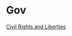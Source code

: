 # Gov
[Civil Rights and Liberties](http://hackthe.tech/stuynotes/gov/HW-Civil%20Rights%20and%20Civil%20Liberties)

